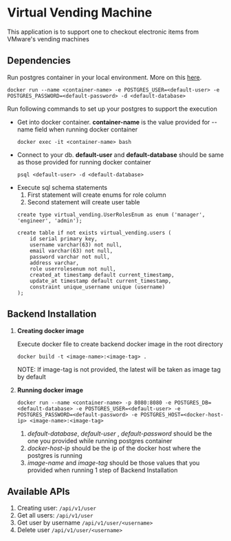 # Virtual Vending Machine
This application is to support one to checkout electronic items from VMware's vending machines

## Dependencies
Run postgres container in your local environment. More on this [here](https://hub.docker.com/_/postgres).
```
docker run --name <container-name> -e POSTGRES_USER=<default-user> -e POSTGRES_PASSWORD=<default-password> -d <default-database>
```

Run following commands to set up your postgres to support the execution

- Get into docker container. **container-name** is the value provided for --name field when running docker container 
    ```
    docker exec -it <container-name> bash
    ```
- Connect to your db. **default-user** and **default-database** should be same as those provided for running docker container
    ```
    psql <default-user> -d <default-database>
    ```
- Execute sql schema statements
    1. First statement will create enums for role column
    2. Second statement will create user table   
    ```
    create type virtual_vending.UserRolesEnum as enum ('manager', 'engineer', 'admin');
    
    create table if not exists virtual_vending.users (
        id serial primary key,
        username varchar(63) not null,
        email varchar(63) not null,
        password varchar not null,
        address varchar,
        role userrolesenum not null,
        created_at timestamp default current_timestamp,
        update_at timestamp default current_timestamp,
        constraint unique_username unique (username)
    ); 
    ```
  
 
## Backend Installation
1. **Creating docker image**

    Execute docker file to create backend docker image in the root directory
    ```
    docker build -t <image-name>:<image-tag> .
    ```
    NOTE: If image-tag is not provided, the latest will be taken as image tag by default
2. **Running docker image**

    ```
   docker run --name <container-name> -p 8080:8080 -e POSTGRES_DB=<default-database> -e POSTGRES_USER=<default-user> -e POSTGRES_PASSWORD=<default-password> -e POSTGRES_HOST=<docker-host-ip> <image-name>:<image-tag>
   ```
   1. *default-database*, *default-user* , *default-password* should be the one you provided while running postgres container
   2. *docker-host-ip* should be the ip of the docker host where the postgres is running
   3. *image-name* and *image-tag* should be those values that you provided when running 1 step of Backend Installation
   
   
## Available APIs
1. Creating user:
    ```/api/v1/user```
2. Get all users:
    ```/api/v1/user```
3. Get user by username
    ```/api/v1/user/<username>```
4. Delete user
    ```/api/v1/user/<username>```